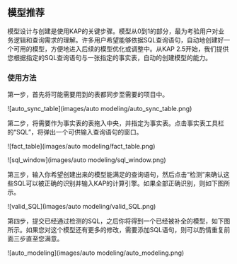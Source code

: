 ## 模型推荐

模型设计与创建是使用KAP的关键步骤。模型从0到1的部分，最为考验用户对业务逻辑和查询需求的理解。许多用户希望能够依据SQL查询语句，自动地创建好一个可用的模型，方便地进入后续的模型优化或调整中。从KAP 2.5开始，我们提供您根据指定的SQL查询语句与一张指定的事实表，自动的创建模型的能力。

### 使用方法

第一步，首先将可能需要用到的表都同步至需要的项目中。

![auto_sync_table](images/auto modeling/auto_sync_table.png)

第二步，将需要作为事实表的表拖入中央，并指定为事实表。点击事实表工具栏的“SQL”，将弹出一个可供输入查询语句的窗口。

![fact_table](images/auto modeling/fact_table.png)

![sql_window](images/auto modeling/sql_window.png)

第三步，输入你希望创建出来的模型能满足的查询语句，然后点击“检测”来确认这些SQL可以被正确的识别并输入KAP的计算引擎。如果全部正确识别，则如下图所示。

![valid_SQL](images/auto modeling/valid_SQL.png)

第四步，提交已经通过检测的SQL，之后你将得到一个已经被补全的模型，如下图所示。如果您对这个模型还有更多的修改，需要添加SQL语句，则可以酌情重复前面三步直至您满意。

![auto_modeling](images/auto modeling/auto_modeling.png)